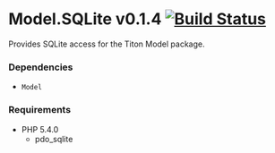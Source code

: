 # Model.SQLite v0.1.4 [![Build Status](https://travis-ci.org/titon/Model.SQLite.png)](https://travis-ci.org/titon/Model.SQLite) #

Provides SQLite access for the Titon Model package.

### Dependencies ###

* `Model`

### Requirements ###

* PHP 5.4.0
	* pdo_sqlite